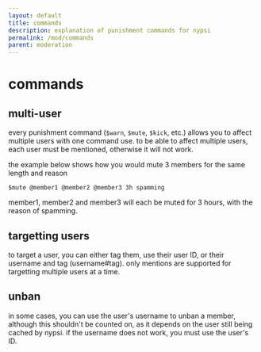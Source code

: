 ```yaml
---
layout: default
title: commands
description: explanation of punishment commands for nypsi
permalink: /mod/commands
parent: moderation
---
```


# commands

## multi-user

every punishment command (`$warn`, `$mute`, `$kick`, etc.) allows you to affect multiple users with one command use. to be able to affect multiple users, each user must be mentioned, otherwise it will not work.

the example below shows how you would mute 3 members for the same length and reason

```
$mute @member1 @member2 @member3 3h spamming
```

member1, member2 and member3 will each be muted for 3 hours, with the reason of spamming.

## targetting users

to target a user, you can either tag them, use their user ID, or their username and tag (username#tag). only mentions are supported for targetting multiple users at a time.

## unban

in some cases, you can use the user's username to unban a member, although this shouldn't be counted on, as it depends on the user still being cached by nypsi. if the username does not work, you must use the user's ID.